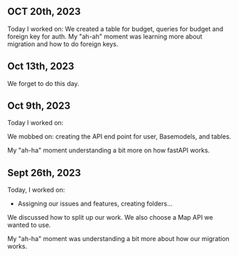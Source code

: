 ## OCT 20th, 2023

Today I worked on:
We created a table for budget, queries for budget and foreign key for auth.
My "ah-ah" moment was learning more about migration and how to do foreign keys.

## Oct 13th, 2023

We forget to do this day.

## Oct 9th, 2023

Today I worked on:

We mobbed on: creating the API end point for user, Basemodels, and tables.

My "ah-ha" moment understanding a bit more on how fastAPI works.

## Sept 26th, 2023

Today, I worked on:

- Assigning our issues and features, creating folders...

We discussed how to split up our work. We also choose a Map API we wanted to use.

My "ah-ha" moment was understanding a bit more about how our migration works.
